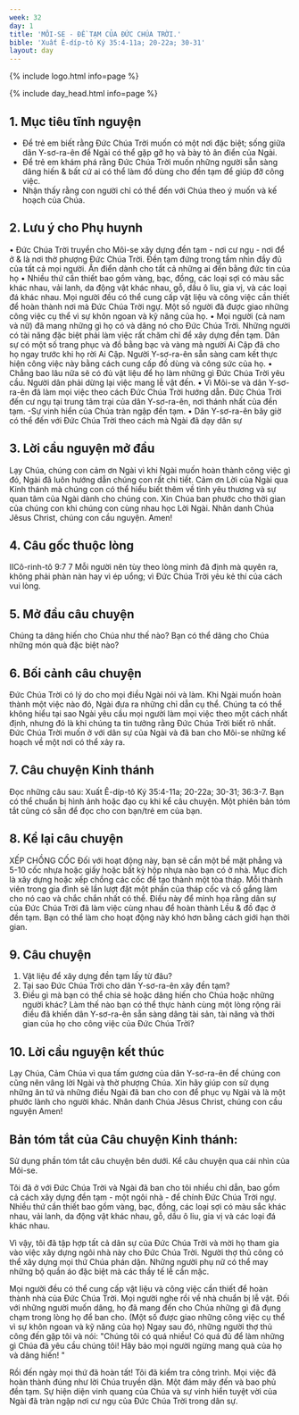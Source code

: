 ```yaml
---
week: 32
day: 1
title: 'MÔI-SE - ĐỀ TẠM CỦA ĐỨC CHÚA TRỜI.'
bible: 'Xuất Ê-díp-tô Ký 35:4-11a; 20-22a; 30-31'
layout: day
---
```



{% include logo.html info=page %}

{% include day_head.html info=page %}

## 1. Mục tiêu tĩnh nguyện
- Để trẻ em biết rằng Đức Chúa Trời muốn có một nơi đặc biệt; sống giữa dân Y-sơ-ra-ên để Ngài có thể gặp gỡ họ và bày tỏ ân điển của Ngài.
- Để trẻ em khám phá rằng Đức Chúa Trời muốn những người sẵn sàng dâng hiến & bất cứ ai có thể làm đồ dùng cho đền tạm để giúp đỡ công việc.
- Nhận thấy rằng con người chỉ có thể đến với Chúa theo ý muốn và kế hoạch của Chúa.

## 2. Lưu ý cho Phụ huynh
• Đức Chúa Trời truyền cho Môi-se xây dựng đền tạm - nơi cư ngụ - nơi để ở & là nơi thờ phượng Đức Chúa Trời. Đền tạm đứng trong tầm nhìn đầy đủ của tất cả mọi người. Ân điển dành cho tất cả những ai đến bằng đức tin của họ
• Nhiều thứ cần thiết bao gồm vàng, bạc, đồng, các loại sợi có màu sắc khác nhau, vải lanh, da động vật khác nhau, gỗ, dầu ô liu, gia vị, và các loại đá khác nhau. Mọi người đều có thể cung cấp vật liệu và công việc cần thiết để hoàn thành nơi mà Đức Chúa Trời ngự. Một số người đã được giao những công việc cụ thể vì sự khôn ngoan và kỹ năng của họ.
• Mọi người (cả nam và nữ) đã mang những gì họ có và dâng nó cho Đức Chúa Trời. Những người có tài năng đặc biệt phải làm việc rất chăm chỉ để xây dựng đền tạm. Dân sự có một số trang phục và đồ bằng bạc và vàng mà người Ai Cập đã cho họ ngay trước khi họ rời Ai Cập. Người Y-sơ-ra-ên sẵn sàng cam kết thực hiện công việc này bằng cách cung cấp đồ dùng và công sức của họ.
• Chẳng bao lâu nữa sẽ có đủ vật liệu để họ làm những gì Đức Chúa Trời yêu cầu. Người dân phải dừng lại việc mang lễ vật đến.
• Vì Môi-se và dân Y-sơ-ra-ên đã làm mọi việc theo cách Đức Chúa Trời hướng dẫn. Đức Chúa Trời đến cư ngụ tại trung tâm trại của dân Y-sơ-ra-ên, nơi thánh nhất của đền tạm. -Sự vinh hiển của Chúa tràn ngập đền tạm.
• Dân Y-sơ-ra-ên bây giờ có thể đến với Đức Chúa Trời theo cách mà Ngài đã dạy dân sự

## 3. Lời cầu nguyện mở đầu
Lạy Chúa, chúng con cảm ơn Ngài vì khi Ngài muốn hoàn thành công việc gì đó, Ngài đã luôn hướng dẫn chúng con rất chi tiết. Cảm ơn Lời của Ngài qua Kinh thánh mà chúng con có thể hiểu biết thêm về tình yêu thương và sự quan tâm của Ngài dành cho chúng con. Xin Chúa ban phước cho thời gian của chúng con khi chúng con cùng nhau học Lời Ngài. Nhân danh Chúa Jêsus Christ, chúng con cầu nguyện. Amen!

## 4. Câu gốc thuộc lòng
IICô-rinh-tô 9:7
 7 Mỗi người nên tùy theo lòng mình đã định mà quyên ra, không phải phàn nàn hay vì ép uổng; vì Đức Chúa Trời yêu kẻ thí của cách vui lòng.

## 5. Mở đầu câu chuyện
Chúng ta dâng hiến cho Chúa như thế nào? Bạn có thể dâng cho Chúa những món quà đặc biệt nào?


## 6. Bối cảnh câu chuyện
Đức Chúa Trời có lý do cho mọi điều Ngài nói và làm. Khi Ngài muốn hoàn thành một việc nào đó, Ngài đưa ra những chỉ dẫn cụ thể. Chúng ta có thể không hiểu tại sao Ngài yêu cầu mọi người làm mọi việc theo một cách nhất định, nhưng đó là khi chúng ta tin tưởng rằng Đức Chúa Trời biết rõ nhất. Đức Chúa Trời muốn ở với dân sự của Ngài và đã ban cho Môi-se những kế hoạch về một nơi có thể xảy ra.


## 7. Câu chuyện Kinh thánh
Đọc những câu sau: Xuất Ê-díp-tô Ký 35:4-11a; 20-22a; 30-31; 36:3-7.
 Bạn có thể chuẩn bị hình ảnh hoặc đạo cụ khi kể câu chuyện. Một phiên bản tóm tắt cũng có sẵn để đọc cho con bạn/trẻ em của bạn.

## 8. Kể lại câu chuyện
XẾP CHỒNG CỐC
 Đối với hoạt động này, bạn sẽ cần một bề mặt phẳng và 5-10 cốc nhựa hoặc giấy hoặc bất kỳ hộp nhựa nào bạn có ở nhà. Mục đích là xây dựng hoặc xếp chồng các cốc để tạo thành một tòa tháp. Mỗi thành viên trong gia đình sẽ lần lượt đặt một phần của tháp cốc và cố gắng làm cho nó cao và chắc chắn nhất có thể. Điều này để minh họa rằng dân sự của Đức Chúa Trời đã làm việc cùng nhau để hoàn thành Lều & đồ đạc ở đền tạm. Bạn có thể làm cho hoạt động này khó hơn bằng cách giới hạn thời gian.

## 9. Câu chuyện
1. Vật liệu để xây dựng đền tạm lấy từ đâu?
2. Tại sao Đức Chúa Trời cho dân Y-sơ-ra-ên xây đền tạm?
3. Điều gì mà bạn có thể chia sẻ hoặc dâng hiến cho Chúa hoặc những người khác? Làm thế nào bạn có thể thực hành cùng một lòng rộng rãi điều đã khiến dân Y-sơ-ra-ên sẵn sàng dâng tài sản, tài năng và thời gian của họ cho công việc của Đức Chúa Trời?

## 10. Lời cầu nguyện kết thúc
Lạy Chúa, Cảm  Chúa vì qua tấm gương của dân Y-sơ-ra-ên để chúng con cũng nên vâng lời Ngài và thờ phượng Chúa. Xin hãy giúp con sử dụng những ân tứ và những điều Ngài đã ban cho con để phục vụ Ngài và là một phước lành cho người khác. Nhân danh Chúa Jêsus Christ, chúng con cầu nguyện Amen!

## Bản tóm tắt của Câu chuyện Kinh thánh:
Sử dụng phần tóm tắt câu chuyện bên dưới. Kể câu chuyện qua cái nhìn của Môi-se.

Tôi đã ở với Đức Chúa Trời và Ngài đã ban cho tôi nhiều chỉ dẫn, bao gồm cả cách xây dựng đền tạm - một ngôi nhà - để chính Đức Chúa Trời ngự. Nhiều thứ cần thiết bao gồm vàng, bạc, đồng, các loại sợi có màu sắc khác nhau, vải lanh, da động vật khác nhau, gỗ, dầu ô liu, gia vị và các loại đá khác nhau.

Vì vậy, tôi đã tập hợp tất cả dân sự của Đức Chúa Trời và mời họ tham gia vào việc xây dựng ngôi nhà này cho Đức Chúa Trời. Người thợ thủ công có thể xây dựng mọi thứ Chúa phán dặn. Những người phụ nữ có thể may những bộ quần áo đặc biệt mà các thầy tế lễ cần mặc.

Mọi người đều có thể cung cấp vật liệu và công việc cần thiết để hoàn thành nhà của Đức Chúa Trời. Mọi người nghe rồi về nhà chuẩn bị lễ vật. Đối với những người muốn dâng, họ đã mang đến cho Chúa những gì đã đụng chạm trong lòng họ để ban cho. (Một số được giao những công việc cụ thể vì sự khôn ngoan và kỹ năng của họ) Ngay sau đó, những người thợ thủ công đến gặp tôi và nói: "Chúng tôi có quá nhiều! Có quá đủ để làm những gì Chúa đã yêu cầu chúng tôi! Hãy bảo mọi người ngừng mang quà của họ và dâng hiến! "

Rồi đến ngày mọi thứ đã hoàn tất! Tôi đã kiểm tra công trình. Mọi việc đã hoàn thành đúng như lời Chúa truyền dặn. Một đám mây đến và bao phủ đền tạm. Sự hiện diện vinh quang của Chúa và sự vinh hiển tuyệt vời của Ngài đã tràn ngập nơi cư ngụ của Đức Chúa Trời trong dân sự.
